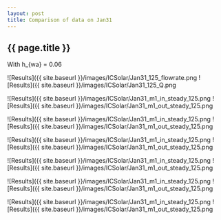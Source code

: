 ```yaml
---
layout: post
title: Comparison of data on Jan31
---
```

{{ page.title }}
-----------------
With h_{wa} = 0.06

![Results]({{ site.baseurl }}/images/ICSolar/Jan31_125_flowrate.png ![Results]({{ site.baseurl }}/images/ICSolar/Jan31_125_Q.png

![Results]({{ site.baseurl }}/images/ICSolar/Jan31_m1_in_steady_125.png ![Results]({{ site.baseurl }}/images/ICSolar/Jan31_m1_out_steady_125.png

![Results]({{ site.baseurl }}/images/ICSolar/Jan31_m1_in_steady_125.png ![Results]({{ site.baseurl }}/images/ICSolar/Jan31_m1_out_steady_125.png

![Results]({{ site.baseurl }}/images/ICSolar/Jan31_m1_in_steady_125.png ![Results]({{ site.baseurl }}/images/ICSolar/Jan31_m1_out_steady_125.png

![Results]({{ site.baseurl }}/images/ICSolar/Jan31_m1_in_steady_125.png ![Results]({{ site.baseurl }}/images/ICSolar/Jan31_m1_out_steady_125.png

![Results]({{ site.baseurl }}/images/ICSolar/Jan31_m1_in_steady_125.png ![Results]({{ site.baseurl }}/images/ICSolar/Jan31_m1_out_steady_125.png

![Results]({{ site.baseurl }}/images/ICSolar/Jan31_m1_in_steady_125.png ![Results]({{ site.baseurl }}/images/ICSolar/Jan31_m1_out_steady_125.png

